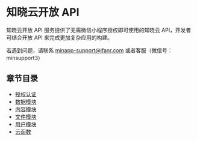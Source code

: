 <!-- ex_nonav -->

# 知晓云开放 API

知晓云开放 API 服务提供了无需微信小程序授权即可使用的知晓云 API，开发者可结合开放 API 来完成更加复杂应用的构建。

若遇到问题，请联系 <minapp-support@ifanr.com> 或者客服（微信号：minsupport3）

## 章节目录

* [授权认证](./authentication.md)
* [数据模块](./data/README.md)
* [内容模块](./content/README.md)
* [文件模块](./file/README.md)
* [用户模块](./user.md)
* [云函数](./cloud-function.md)
